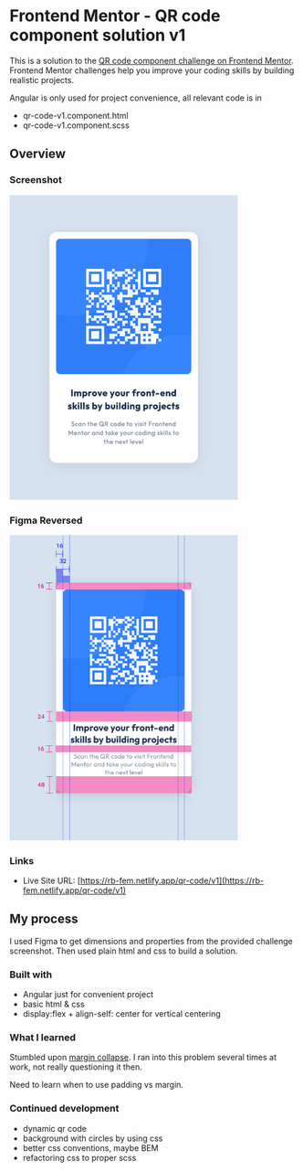 # Frontend Mentor - QR code component solution v1

This is a solution to the [QR code component challenge on Frontend Mentor](https://www.frontendmentor.io/challenges/qr-code-component-iux_sIO_H). Frontend Mentor challenges help you improve your coding skills by building realistic projects.

Angular is only used for project convenience, all relevant code is in
 - qr-code-v1.component.html
 - qr-code-v1.component.scss

## Overview

### Screenshot
<img src="./screenshot.png" width="400" />

### Figma Reversed
<img src="./redlines.png" width="400" />

### Links

[//]: # (- Solution URL: [Add solution URL here]&#40;https://your-solution-url.com&#41;)
- Live Site URL: [https://rb-fem.netlify.app/qr-code/v1](https://rb-fem.netlify.app/qr-code/v1)

## My process
I used Figma to get dimensions and properties from the provided challenge screenshot. Then used plain html and css to build a solution.

### Built with

- Angular just for convenient project
- basic html & css
- display:flex + align-self: center for vertical centering


### What I learned

Stumbled upon [margin collapse](https://www.joshwcomeau.com/css/rules-of-margin-collapse/). I ran into this problem several times at work, not really questioning it then. 

Need to learn when to use padding vs margin.

### Continued development

- dynamic qr code
- background with circles by using css
- better css conventions, maybe BEM
- refactoring css to proper scss
